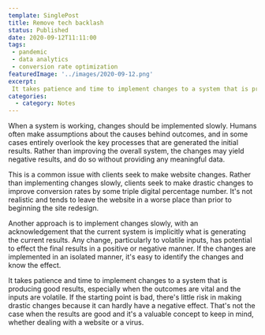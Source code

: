 ```yaml
---
template: SinglePost
title: Remove tech backlash
status: Published
date: 2020-09-12T11:11:00
tags:
 - pandemic
 - data analytics
 - conversion rate optimization
featuredImage: '../images/2020-09-12.png'
excerpt:
 It takes patience and time to implement changes to a system that is producing good results,  especially when the outcomes are vital and the inputs are volatile. If the starting point is bad, there's little risk in making drastic changes because it can hardly have a negative effect. That's not the case when the results are good and it's a valuable concept to keep in mind, whether dealing with a website or a virus.
categories:
  - category: Notes
---
```

When a system is working, changes should be implemented slowly. Humans often make assumptions about the causes behind outcomes, and in some cases entirely overlook the key processes that are generated the initial results. Rather than improving the overall system, the changes may yield negative results, and do so without providing any meaningful data.

This is a common issue with clients seek to make website changes. Rather than implementing changes slowly, clients seek to make drastic changes to improve conversion rates by some triple digital percentage number. It's not realistic and tends to leave the website in a worse place than prior to beginning the site redesign.

Another approach is to implement changes slowly, with an acknowledgement that the current system is implicitly what is generating the current results. Any change, particularly to volatile inputs, has potential to effect the final results in a positive or negative manner. If the changes are implemented in an isolated manner, it's easy to identify the changes and know the effect.

It takes patience and time to implement changes to a system that is producing good results,  especially when the outcomes are vital and the inputs are volatile. If the starting point is bad, there's little risk in making drastic changes because it can hardly have a negative effect. That's not the case when the results are good and it's a valuable concept to keep in mind, whether dealing with a website or a virus.
